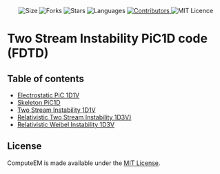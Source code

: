 <!-- Meta-Badges -->
</p>

<p align="center">
    <img alt="Size" src="https://img.shields.io/github/repo-size/cheshirepezz/PiC1d">
  </a>
  <img alt="Forks" src="https://img.shields.io/github/forks/cheshirepezz/PiC1d">
  </a>
  <img alt="Stars" src="https://img.shields.io/github/stars/cheshirepezz/PiC1d">
  </a>
  <img alt="Languages" src="https://img.shields.io/github/languages/count/cheshirepezz/PiC1d">
  </a>
  <a href="https://github.com/cheshirepezz/PiC1d/graphs/contributors">
    <img alt="Contributors" src="https://img.shields.io/github/contributors/cheshirepezz/PiC1d">
  </a>
  <img alt="MIT Licence" src="https://img.shields.io/github/license/cheshirepezz/PiC1d">
  </a>
  
</p>

# Two Stream Instability PiC1D code (FDTD)

## Table of contents
* [Electrostatic PiC 1D1V](https://github.com/cheshirepezz/PiC1d/tree/master/esPiC-1D1V)
* [Skeleton PiC1D](https://github.com/cheshirepezz/PiC1d/tree/master/00-skeleton)
* [Two Stream Instability 1D1V](https://github.com/cheshirepezz/PiC1d/tree/master/01-1d1v)
* [Relativistic Two Stream Instability 1D3V)](https://github.com/cheshirepezz/PiC1d/tree/master/02-rel1d1v)
* [Relativistic Weibel Instability 1D3V](https://github.com/cheshirepezz/PiC1d/tree/master/03-1d3v)

## License

ComputeEM is made available under the [MIT License](https://github.com/cheshirepezz/PiC1d/blob/master/LICENSE).
